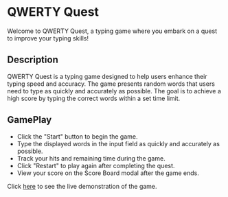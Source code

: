 # QWERTY Quest

Welcome to QWERTY Quest, a typing game where you embark on a quest to improve your typing skills!

## Description

QWERTY Quest is a typing game designed to help users enhance their typing speed and accuracy. The game presents random words that users need to type as quickly and accurately as possible. 
The goal is to achieve a high score by typing the correct words within a set time limit.

## GamePlay

- Click the "Start" button to begin the game.
- Type the displayed words in the input field as quickly and accurately as possible.
- Track your hits and remaining time during the game.
- Click "Restart" to play again after completing the quest.
- View your score on the Score Board modal after the game ends.

Click [here](https://gurlinkaur23.github.io/qwerty-quest/) to see the live demonstration of the game.
